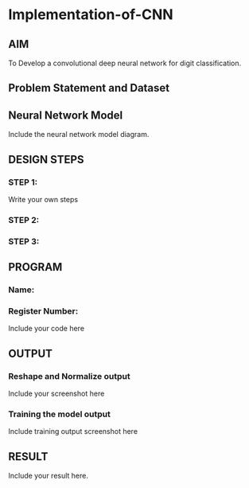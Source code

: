 # Implementation-of-CNN

## AIM

To Develop a convolutional deep neural network for digit classification.

## Problem Statement and Dataset

## Neural Network Model

Include the neural network model diagram.

## DESIGN STEPS

### STEP 1:
Write your own steps

### STEP 2:

### STEP 3:


## PROGRAM

### Name:
### Register Number:


Include your code here

## OUTPUT

### Reshape and Normalize output

Include your screenshot here

### Training the model output

Include training output screenshot here



## RESULT
Include your result here.
